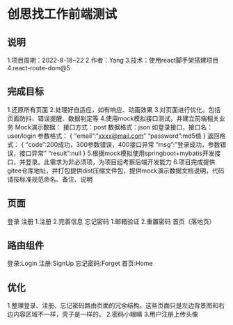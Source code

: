 # 创思找工作前端测试
## 说明
1.项目周期：2022-8-18~22
2.作者：Yang
3.技术：使用react脚手架搭建项目
4.react-route-dom@5
## 完成目标
1.还原所有页面
2.处理好自适应，如有响应、动画效果
3.对页面进行优化。包括页面防抖、错误提醒、数据判定等
4.使用mock模拟接口测试，并建立前端相关业务
    Mock演示数据：
    接口方式：post
    数据格式：json
    如登录接口，接口名：user/login
    参数格式：
    {
    “email”:“xxxx@mail.com”
    “password”:md5值
    }
    返回格式：
    {
    “code”:200成功，300参数错误，400接口异常
    “msg”:”登录成功，参数错误，接口异常”
    “result”:null
    }
5.根据mock模拟使用springboot+mybatis开发接口，并登录。此需求为非必须项，为项目组考察后端开发能力
6.项目完成提供gitee仓库地址，并打包提供dist压缩文件包，提供mock演示数据文档说明，代码请按标准规范命名、备注、说明
## 页面
登录
注册
    1.注册
    2.完善信息
忘记密码
    1.邮箱验证
    2.重置密码
首页（落地页）
## 路由组件
登录:Login
注册:SignUp
忘记密码:Forget
首页:Home
## 优化
1.整理登录、注册、忘记密码路由页面的冗余结构。这些页面只是左边背景图和右边内容区域不一样，壳子是一样的。
2.密码小眼睛
3.用户注册上传头像


